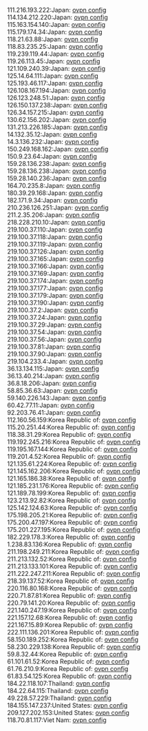 111.216.193.222:Japan: [ovpn config](vpn/111_216_193_222.ovpn)  
114.134.212.220:Japan: [ovpn config](vpn/114_134_212_220.ovpn)  
115.163.154.140:Japan: [ovpn config](vpn/115_163_154_140.ovpn)  
115.179.174.34:Japan: [ovpn config](vpn/115_179_174_34.ovpn)  
118.21.63.88:Japan: [ovpn config](vpn/118_21_63_88.ovpn)  
118.83.235.25:Japan: [ovpn config](vpn/118_83_235_25.ovpn)  
119.239.119.44:Japan: [ovpn config](vpn/119_239_119_44.ovpn)  
119.26.113.45:Japan: [ovpn config](vpn/119_26_113_45.ovpn)  
121.109.240.39:Japan: [ovpn config](vpn/121_109_240_39.ovpn)  
125.14.64.111:Japan: [ovpn config](vpn/125_14_64_111.ovpn)  
125.193.46.117:Japan: [ovpn config](vpn/125_193_46_117.ovpn)  
126.108.167.194:Japan: [ovpn config](vpn/126_108_167_194.ovpn)  
126.123.248.51:Japan: [ovpn config](vpn/126_123_248_51.ovpn)  
126.150.137.238:Japan: [ovpn config](vpn/126_150_137_238.ovpn)  
126.34.157.215:Japan: [ovpn config](vpn/126_34_157_215.ovpn)  
130.62.156.202:Japan: [ovpn config](vpn/130_62_156_202.ovpn)  
131.213.226.185:Japan: [ovpn config](vpn/131_213_226_185.ovpn)  
14.132.35.12:Japan: [ovpn config](vpn/14_132_35_12.ovpn)  
14.3.136.232:Japan: [ovpn config](vpn/14_3_136_232.ovpn)  
150.249.168.162:Japan: [ovpn config](vpn/150_249_168_162.ovpn)  
150.9.23.64:Japan: [ovpn config](vpn/150_9_23_64.ovpn)  
159.28.136.238:Japan: [ovpn config](vpn/159_28_136_238.ovpn)  
159.28.136.238:Japan: [ovpn config](vpn/159_28_136_238.ovpn)  
159.28.140.236:Japan: [ovpn config](vpn/159_28_140_236.ovpn)  
164.70.235.8:Japan: [ovpn config](vpn/164_70_235_8.ovpn)  
180.39.29.168:Japan: [ovpn config](vpn/180_39_29_168.ovpn)  
182.171.9.34:Japan: [ovpn config](vpn/182_171_9_34.ovpn)  
210.236.126.251:Japan: [ovpn config](vpn/210_236_126_251.ovpn)  
211.2.35.206:Japan: [ovpn config](vpn/211_2_35_206.ovpn)  
218.228.210.10:Japan: [ovpn config](vpn/218_228_210_10.ovpn)  
219.100.37.110:Japan: [ovpn config](vpn/219_100_37_110.ovpn)  
219.100.37.118:Japan: [ovpn config](vpn/219_100_37_118.ovpn)  
219.100.37.119:Japan: [ovpn config](vpn/219_100_37_119.ovpn)  
219.100.37.126:Japan: [ovpn config](vpn/219_100_37_126.ovpn)  
219.100.37.165:Japan: [ovpn config](vpn/219_100_37_165.ovpn)  
219.100.37.166:Japan: [ovpn config](vpn/219_100_37_166.ovpn)  
219.100.37.169:Japan: [ovpn config](vpn/219_100_37_169.ovpn)  
219.100.37.174:Japan: [ovpn config](vpn/219_100_37_174.ovpn)  
219.100.37.177:Japan: [ovpn config](vpn/219_100_37_177.ovpn)  
219.100.37.179:Japan: [ovpn config](vpn/219_100_37_179.ovpn)  
219.100.37.190:Japan: [ovpn config](vpn/219_100_37_190.ovpn)  
219.100.37.2:Japan: [ovpn config](vpn/219_100_37_2.ovpn)  
219.100.37.24:Japan: [ovpn config](vpn/219_100_37_24.ovpn)  
219.100.37.29:Japan: [ovpn config](vpn/219_100_37_29.ovpn)  
219.100.37.54:Japan: [ovpn config](vpn/219_100_37_54.ovpn)  
219.100.37.56:Japan: [ovpn config](vpn/219_100_37_56.ovpn)  
219.100.37.81:Japan: [ovpn config](vpn/219_100_37_81.ovpn)  
219.100.37.90:Japan: [ovpn config](vpn/219_100_37_90.ovpn)  
219.104.233.4:Japan: [ovpn config](vpn/219_104_233_4.ovpn)  
36.13.134.115:Japan: [ovpn config](vpn/36_13_134_115.ovpn)  
36.13.40.214:Japan: [ovpn config](vpn/36_13_40_214.ovpn)  
36.8.18.206:Japan: [ovpn config](vpn/36_8_18_206.ovpn)  
58.85.36.63:Japan: [ovpn config](vpn/58_85_36_63.ovpn)  
59.140.226.143:Japan: [ovpn config](vpn/59_140_226_143.ovpn)  
60.42.77.11:Japan: [ovpn config](vpn/60_42_77_11.ovpn)  
92.203.76.41:Japan: [ovpn config](vpn/92_203_76_41.ovpn)  
112.160.56.159:Korea Republic of: [ovpn config](vpn/112_160_56_159.ovpn)  
115.20.251.44:Korea Republic of: [ovpn config](vpn/115_20_251_44.ovpn)  
118.38.31.29:Korea Republic of: [ovpn config](vpn/118_38_31_29.ovpn)  
119.192.245.216:Korea Republic of: [ovpn config](vpn/119_192_245_216.ovpn)  
119.195.167.144:Korea Republic of: [ovpn config](vpn/119_195_167_144.ovpn)  
119.201.4.52:Korea Republic of: [ovpn config](vpn/119_201_4_52.ovpn)  
121.135.61.224:Korea Republic of: [ovpn config](vpn/121_135_61_224.ovpn)  
121.145.162.206:Korea Republic of: [ovpn config](vpn/121_145_162_206.ovpn)  
121.165.186.38:Korea Republic of: [ovpn config](vpn/121_165_186_38.ovpn)  
121.185.231.176:Korea Republic of: [ovpn config](vpn/121_185_231_176.ovpn)  
121.189.78.199:Korea Republic of: [ovpn config](vpn/121_189_78_199.ovpn)  
123.213.92.82:Korea Republic of: [ovpn config](vpn/123_213_92_82.ovpn)  
125.142.124.63:Korea Republic of: [ovpn config](vpn/125_142_124_63.ovpn)  
175.198.205.21:Korea Republic of: [ovpn config](vpn/175_198_205_21.ovpn)  
175.200.47.197:Korea Republic of: [ovpn config](vpn/175_200_47_197.ovpn)  
175.201.227.195:Korea Republic of: [ovpn config](vpn/175_201_227_195.ovpn)  
182.229.178.3:Korea Republic of: [ovpn config](vpn/182_229_178_3.ovpn)  
1.238.83.136:Korea Republic of: [ovpn config](vpn/1_238_83_136.ovpn)  
211.198.249.211:Korea Republic of: [ovpn config](vpn/211_198_249_211.ovpn)  
211.213.132.52:Korea Republic of: [ovpn config](vpn/211_213_132_52.ovpn)  
211.213.133.101:Korea Republic of: [ovpn config](vpn/211_213_133_101.ovpn)  
211.222.247.211:Korea Republic of: [ovpn config](vpn/211_222_247_211.ovpn)  
218.39.137.52:Korea Republic of: [ovpn config](vpn/218_39_137_52.ovpn)  
220.116.80.168:Korea Republic of: [ovpn config](vpn/220_116_80_168.ovpn)  
220.71.87.81:Korea Republic of: [ovpn config](vpn/220_71_87_81.ovpn)  
220.79.141.20:Korea Republic of: [ovpn config](vpn/220_79_141_20.ovpn)  
221.140.247.19:Korea Republic of: [ovpn config](vpn/221_140_247_19.ovpn)  
221.157.12.68:Korea Republic of: [ovpn config](vpn/221_157_12_68.ovpn)  
221.167.15.89:Korea Republic of: [ovpn config](vpn/221_167_15_89.ovpn)  
222.111.136.201:Korea Republic of: [ovpn config](vpn/222_111_136_201.ovpn)  
58.150.189.252:Korea Republic of: [ovpn config](vpn/58_150_189_252.ovpn)  
58.230.229.138:Korea Republic of: [ovpn config](vpn/58_230_229_138.ovpn)  
59.8.32.44:Korea Republic of: [ovpn config](vpn/59_8_32_44.ovpn)  
61.101.61.52:Korea Republic of: [ovpn config](vpn/61_101_61_52.ovpn)  
61.76.210.9:Korea Republic of: [ovpn config](vpn/61_76_210_9.ovpn)  
61.83.54.125:Korea Republic of: [ovpn config](vpn/61_83_54_125.ovpn)  
184.22.118.107:Thailand: [ovpn config](vpn/184_22_118_107.ovpn)  
184.22.64.115:Thailand: [ovpn config](vpn/184_22_64_115.ovpn)  
49.228.57.229:Thailand: [ovpn config](vpn/49_228_57_229.ovpn)  
184.155.147.237:United States: [ovpn config](vpn/184_155_147_237.ovpn)  
209.127.202.153:United States: [ovpn config](vpn/209_127_202_153.ovpn)  
118.70.81.117:Viet Nam: [ovpn config](vpn/118_70_81_117.ovpn)  
